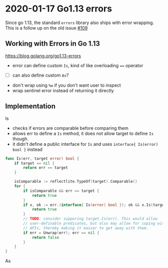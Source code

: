 # 2020-01-17 Go1.13 errors

Since go 1.13, the standard `errors` library also ships with error wrapping.
This is a follow up on the old issue [#109](https://github.com/dyweb/gommon/issues/109)

## Working with Errors in Go 1.13

https://blog.golang.org/go1.13-errors

- error can define custom `Is`, kind of like overloading `==` operator
- [ ] can also define custom `As`?
- don't wrap using `%w` if you don't want user to inspect
- wrap sentinel error instead of returning it directly

## Implementation

Is

- checks if errors are comparable before comparing them
- allows err to define a `Is` method, it does not allow target to define `Is` though.
- it didn't define a public interface for `Is` and uses `interface{ Is(error) bool }` instead

```go
func Is(err, target error) bool {
	if target == nil {
		return err == target
	}

	isComparable := reflectlite.TypeOf(target).Comparable()
	for {
		if isComparable && err == target {
			return true
		}
		if x, ok := err.(interface{ Is(error) bool }); ok && x.Is(target) {
			return true
		}
		// TODO: consider supporing target.Is(err). This would allow
		// user-definable predicates, but also may allow for coping with sloppy
		// APIs, thereby making it easier to get away with them.
		if err = Unwrap(err); err == nil {
			return false
		}
	}
}
```

As

